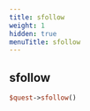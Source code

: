 ```yaml
---
title: sfollow
weight: 1
hidden: true
menuTitle: sfollow
---
```

## sfollow
```perl
$quest->sfollow()
```